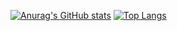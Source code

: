 [![Anurag's GitHub stats](https://github-readme-stats.vercel.app/api?username=Hubbard-Liu&show_icons=true&theme=vue)](https://github.com/anuraghazra/github-readme-stats)
[![Top Langs](https://github-readme-stats.vercel.app/api/top-langs/?username=Hubbard-Liu&layout=compact)](https://github.com/anuraghazra/github-readme-stats)

